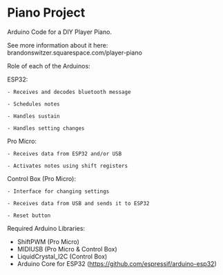 # Piano Project
Arduino Code for a DIY Player Piano.

See more information about it here: brandonswitzer.squarespace.com/player-piano

Role of each of the Arduinos:

  ESP32:
  
    - Receives and decodes bluetooth message
    
    - Schedules notes
    
    - Handles sustain
    
    - Handles setting changes
    
  Pro Micro:
  
    - Receives data from ESP32 and/or USB
    
    - Activates notes using shift registers
    
  Control Box (Pro Micro):
  
    - Interface for changing settings
    
    - Receives data from USB and sends it to ESP32
    
    - Reset button
    
Required Arduino Libraries:
  - ShiftPWM (Pro Micro)
  - MIDIUSB  (Pro Micro & Control Box)
  - LiquidCrystal_I2C (Control Box)
  - Arduino Core for ESP32 (https://github.com/espressif/arduino-esp32)

